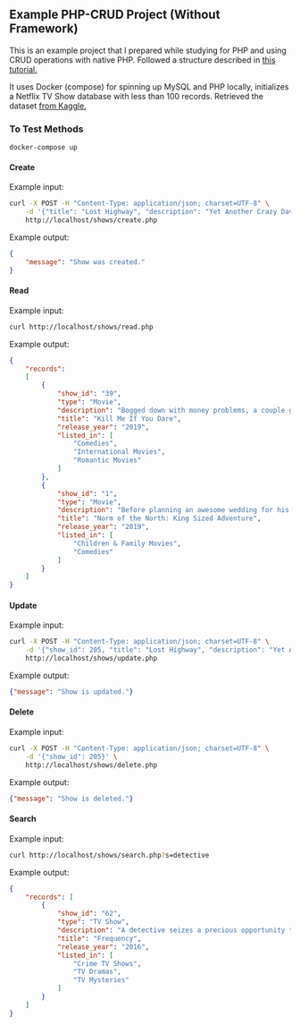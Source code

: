 ## Example PHP-CRUD Project (Without Framework)

This is an example project that I prepared while studying for PHP and using CRUD operations with native PHP. Followed a structure described in [this tutorial.](https://codeofaninja.com/2017/02/create-simple-rest-api-in-php.html)

It uses Docker (compose) for spinning up MySQL and PHP locally, initializes a Netflix TV Show database with less than 100 records. Retrieved the dataset [from Kaggle.](https://www.kaggle.com/shivamb/netflix-shows)

### To Test Methods

```
docker-compose up
```

#### Create

Example input:

```bash
curl -X POST -H "Content-Type: application/json; charset=UTF-8" \
    -d '{"title": "Lost Highway", "description": "Yet Another Crazy David Lynch movie, criticizing Hollywood economics.", "type": "Movie", "release_year": 1997, "listed_in": "Art-house, Neo-Noir"}' \
    http://localhost/shows/create.php
```

Example output:

```json
{
    "message": "Show was created."
}
```

#### Read

Example input:

```bash
curl http://localhost/shows/read.php
```

Example output:

```json
{
    "records":
    [
        {
            "show_id": "39",
            "type": "Movie",
            "description": "Bogged down with money problems, a couple grows cautious of each other but hit the lottery and decide to stay together - till death do they part.",
            "title": "Kill Me If You Dare",
            "release_year": "2019",
            "listed_in": [
                "Comedies",
                "International Movies",
                "Romantic Movies"
            ]
        },
        {
            "show_id": "1",
            "type": "Movie",
            "description": "Before planning an awesome wedding for his grandfather, a polar bear king must take back a stolen artifact from an evil archaeologist first.",
            "title": "Norm of the North: King Sized Adventure",
            "release_year": "2019",
            "listed_in": [
                "Children & Family Movies",
                "Comedies"
            ]
        }
    ]
}
```

#### Update

Example input:

```bash
curl -X POST -H "Content-Type: application/json; charset=UTF-8" \
    -d '{"show_id": 205, "title": "Lost Highway", "description": "Yet Another Crazy David Lynch movie, criticizing Hollywood economics.", "type": "Movie", "release_year": 1997, "listed_in": "Art-house, Neo-Noir, Postmodern"}' \
    http://localhost/shows/update.php
```

Example output:

```json
{"message": "Show is updated."}
```

#### Delete

Example input:

```bash
curl -X POST -H "Content-Type: application/json; charset=UTF-8" \
    -d '{"show_id": 205}' \
    http://localhost/shows/delete.php
```

Example output:

```json
{"message": "Show is deleted."}
```

#### Search

Example input:

```bash
curl http://localhost/shows/search.php?s=detective
```

Example output:

```json
{
    "records": [
        {
            "show_id": "62",
            "type": "TV Show",
            "description": "A detective seizes a precious opportunity to change the past when she finds she can communicate with her deceased, estranged father via a time warp.",
            "title": "Frequency",
            "release_year": "2016",
            "listed_in": [
                "Crime TV Shows",
                "TV Dramas",
                "TV Mysteries"
            ]
        }
    ]
}
```
